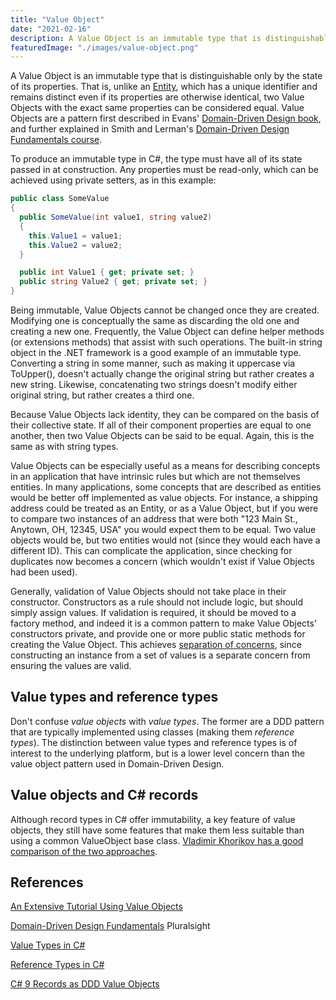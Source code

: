 ```yaml
---
title: "Value Object"
date: "2021-02-16"
description: A Value Object is an immutable type that is distinguishable only by the state of its properties.
featuredImage: "./images/value-object.png"
---
```


A Value Object is an immutable type that is distinguishable only by the state of its properties. That is, unlike an [Entity](/domain-driven-design/entity/), which has a unique identifier and remains distinct even if its properties are otherwise identical, two Value Objects with the exact same properties can be considered equal. Value Objects are a pattern first described in Evans' [Domain-Driven Design book](http://amzn.to/1Lkgs7B), and further explained in Smith and Lerman's [Domain-Driven Design Fundamentals course](http://bit.ly/PS-DDD).

To produce an immutable type in C#, the type must have all of its state passed in at construction. Any properties must be read-only, which can be achieved using private setters, as in this example:

```csharp
public class SomeValue
{
  public SomeValue(int value1, string value2)
  {
    this.Value1 = value1;
    this.Value2 = value2;
  }

  public int Value1 { get; private set; }
  public string Value2 { get; private set; }
}
```

Being immutable, Value Objects cannot be changed once they are created. Modifying one is conceptually the same as discarding the old one and creating a new one. Frequently, the Value Object can define helper methods (or extensions methods) that assist with such operations. The built-in string object in the .NET framework is a good example of an immutable type. Converting a string in some manner, such as making it uppercase via ToUpper(), doesn't actually change the original string but rather creates a new string. Likewise, concatenating two strings doesn't modify either original string, but rather creates a third one.

Because Value Objects lack identity, they can be compared on the basis of their collective state. If all of their component properties are equal to one another, then two Value Objects can be said to be equal. Again, this is the same as with string types.

Value Objects can be especially useful as a means for describing concepts in an application that have intrinsic rules but which are not themselves entities. In many applications, some concepts that are described as entities would be better off implemented as value objects. For instance, a shipping address could be treated as an Entity, or as a Value Object, but if you were to compare two instances of an address that were both "123 Main St., Anytown, OH, 12345, USA" you would expect them to be equal. Two value objects would be, but two entities would not (since they would each have a different ID). This can complicate the application, since checking for duplicates now becomes a concern (which wouldn't exist if Value Objects had been used).

Generally, validation of Value Objects should not take place in their constructor. Constructors as a rule should not include logic, but should simply assign values. If validation is required, it should be moved to a factory method, and indeed it is a common pattern to make Value Objects' constructors private, and provide one or more public static methods for creating the Value Object. This achieves [separation of concerns](/principles/separation-of-concerns/), since constructing an instance from a set of values is a separate concern from ensuring the values are valid.

## Value types and reference types

Don't confuse *value objects* with *value types*. The former are a DDD pattern that are typically implemented using classes (making them *reference types*). The distinction between value types and reference types is of interest to the underlying platform, but is a lower level concern than the value object pattern used in Domain-Driven Design.

## Value objects and C# records

Although record types in C# offer immutability, a key feature of value objects, they still have some features that make them less suitable than using a common ValueObject base class. [Vladimir Khorikov has a good comparison of the two approaches](https://enterprisecraftsmanship.com/posts/csharp-records-value-objects/).

## References

[An Extensive Tutorial Using Value Objects](https://leanpub.com/tdd-ebook/read#leanpub-auto-value-objects)

[Domain-Driven Design Fundamentals](https://www.pluralsight.com/courses/domain-driven-design-fundamentals) Pluralsight

[Value Types in C#](https://docs.microsoft.com/en-us/dotnet/csharp/language-reference/builtin-types/value-types)

[Reference Types in C#](https://docs.microsoft.com/en-us/dotnet/csharp/language-reference/keywords/reference-types)

[C# 9 Records as DDD Value Objects](https://enterprisecraftsmanship.com/posts/csharp-records-value-objects/)
